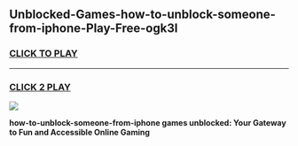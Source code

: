 
## Unblocked-Games-how-to-unblock-someone-from-iphone-Play-Free-ogk3l
<h3>
<a href="https://premium76.site?title=how-to-unblock-someone-from-iphone&ref=21A">CLICK TO PLAY</a></h3>
<hr>

<h3>
<a href="https://premium76.site?title=how-to-unblock-someone-from-iphone&ref=21A">CLICK 2 PLAY</a>
  
</h3>

<a href="https://premium76.site?title=how-to-unblock-someone-from-iphone&ref=21A"><img src="https://clearcache.store/games.png"></a>


**how-to-unblock-someone-from-iphone games unblocked: Your Gateway to Fun and Accessible Online Gaming**
